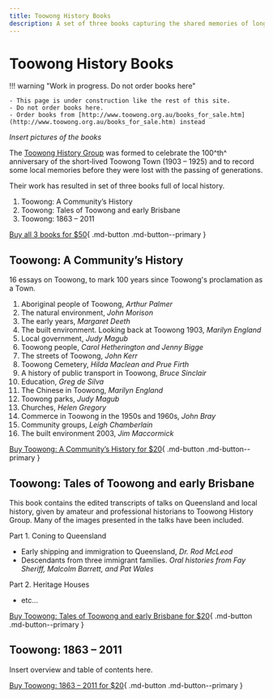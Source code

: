 ```yaml
---
title: Toowong History Books
description: A set of three books capturing the shared memories of long-time Toowong locals
---
```


# Toowong History Books 

!!! warning "Work in progress. Do not order books here" 

    - This page is under construction like the rest of this site.
    - Do not order books here. 
    - Order books from [http://www.toowong.org.au/books_for_sale.htm](http://www.toowong.org.au/books_for_sale.htm) instead 
    
*Insert pictures of the books*
    
The [Toowong History Group](http://www.toowong.org.au/home.htm) was formed to celebrate the 100^th^ anniversary of the short‑lived Toowong Town (1903 – 1925) and to record some local memories before they were lost with the passing of generations. 

Their work has resulted in set of three books full of local history. 

1. Toowong: A Community’s History
2. Toowong: Tales of Toowong and early Brisbane
3. Toowong: 1863 – 2011 

[Buy all 3 books for $50](https://forms.gle/FXyHz2DMw4QfVN7A7){ .md-button .md-button--primary }


## Toowong: A Community’s History

16 essays on Toowong, to mark 100 years since Toowong's proclamation as a Town. 

1. Aboriginal people of Toowong, *Arthur Palmer* 
2. The natural environment, *John Morison* 
3. The early years, *Margaret Deeth*
4. The built environment. Looking back at Toowong 1903, *Marilyn England*
5. Local government, *Judy Magub*
6. Toowong people, *Carol Hetherington and Jenny Bigge* 
7. The streets of Toowong, *John Kerr*
8. Toowong Cemetery, *Hilda Maclean and Prue Firth* 
9. A history of public transport in Toowong, *Bruce Sinclair*
10. Education, *Greg de Silva*
11. The Chinese in Toowong, *Marilyn England* 
12. Toowong parks, *Judy Magub*
13. Churches, *Helen Gregory*
14. Commerce in Toowong in the 1950s and 1960s, *John Bray*
15. Community groups, *Leigh Chamberlain* 
16. The built environment 2003, *Jim Maccormick*

[Buy Toowong: A Community’s History for $20](https://forms.gle/FXyHz2DMw4QfVN7A7){ .md-button .md-button--primary }



## Toowong: Tales of Toowong and early Brisbane

This book contains the edited transcripts of talks on Queensland and local history, given by amateur and professional historians to Toowong History Group. Many of the images presented in the talks have been included.

Part 1. Coning to Queensland

- Early shipping and immigration to Queensland, *Dr. Rod McLeod*
- Descendants from three immigrant families. *Oral histories from Fay Sheriff, Malcolm Barrett, and Pat Wales*

Part 2. Heritage Houses

- etc...



[Buy Toowong: Tales of Toowong and early Brisbane for $20](https://forms.gle/FXyHz2DMw4QfVN7A7){ .md-button .md-button--primary }

## Toowong: 1863 – 2011

Insert overview and table of contents here. 

[Buy Toowong: 1863 – 2011 for $20](https://forms.gle/FXyHz2DMw4QfVN7A7){ .md-button .md-button--primary }
